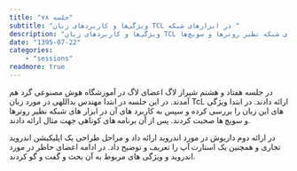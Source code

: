 ```yaml
---
title: "جلسه ۷۸"
subtitle: "ویژگی‌ها و کاربردهای زبان TCL در ابزارهای شبکه "
description: "ویژگی‌ها و کاربردهای زبان TCL در ابزارهای شبکه نظیر روترها و سویچ‌ها"
date: "1395-07-22"
categories:
    - "sessions"
readmore: true
---
```

در جلسه هفتاد و هشتم شیراز لاگ اعضای لاگ در آموزشگاه هوش مصنوعی گرد هم آمدند. در این جلسه در ابتدا مهندس یداللهی در مورد زبان TcL ارائه دادند. در ابتدا ویژگی های این زبان را بررسی کرده و سپس به کاربرد های آن در ابزار های شبکه نظیر روترها و سویچ ها صحبت کردند. پس از آن برنامه های کوتاهی جهت مثال ارائه دادند.

در ارائه دوم داریوش در مورد اندروید ارائه داد و مراحل طراحی یک اپلیکیشن اندروید تجاری و همچنین یک استارت آپ را تعریف و توضیح داد. در ادامه اعضای حاظر در مورد اندروید و ویژگی های مربوط به آن بحث و گفت و گو کردند.

